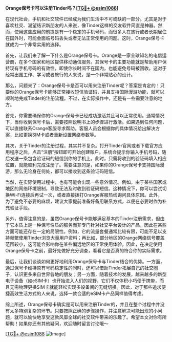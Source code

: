 **Orange保号卡可以注册Tinder吗？[[TG💪+ @esim1088](https://t.me/s/esim1088)]**

在现代社会，手机和社交软件已经成为我们生活中不可或缺的一部分。尤其是对于喜欢社交、渴望结识新朋友的人来说，像Tinder这样的交友软件简直是神器。然而，使用这些应用的前提是有一个稳定的手机号码，而很多人在旅行或者长期居住在国外时，可能会面临号码丢失或者无法正常使用的问题。这时，Orange保号卡就成为一个非常实用的选择。

首先，让我们来了解一下什么是Orange保号卡。Orange是一家全球知名的电信运营商，在多个国家和地区提供移动通信服务。其保号卡的主要功能就是帮助用户保持现有手机号码的有效性，即使你长时间不在国内，也能避免号码被回收。这对于经常出国工作、学习或者旅行的人来说，是一个非常贴心的设计。

那么，问题来了：Orange保号卡是否可以用来注册Tinder呢？答案是肯定的！只要你的Orange保号卡能够正常接收短信验证码，并且支持国际漫游功能，就可以顺利地完成Tinder的注册流程。不过，在实际操作中，还是有一些需要注意的地方。

首先，你需要确保你的Orange保号卡已经成功激活并且可以正常使用。通常情况下，当你收到保号卡后，需要按照说明书上的步骤进行激活。如果遇到任何问题，可以直接联系Orange客服寻求帮助。客服人员会根据你的具体情况给出解决方案，比如更换SIM卡或者重新设置网络参数等。

其次，关于Tinder的注册过程，其实并不复杂。打开Tinder官网或者下载官方应用程序之后，点击“注册”按钮即可开始创建账户。系统会提示你输入手机号码，随后发送一条包含验证码的短信到你的手机上。此时，只需将收到的验证码填入相应位置，就能顺利完成注册了。需要注意的是，如果你的Orange保号卡支持国际漫游，那么无论身在何处，都可以接收到这条验证码短信。

当然，在实际使用过程中，也有可能会出现一些意外情况。例如，由于某些国家或地区的网络环境限制，导致无法及时收到验证码短信。这种情况下，你可以尝试切换Wi-Fi连接后再试一次，或者直接拨打Orange客服热线询问具体原因。此外，为了避免不必要的麻烦，建议大家提前准备好备用联系方式，以便在必要时作为补充验证手段。

另外，值得注意的是，虽然Orange保号卡能够满足基本的Tinder注册需求，但由于它本质上是一种保号性质的服务而非专门针对社交平台设计的产品，因此在某些方面可能还存在一定的局限性。例如，它的流量套餐通常比较有限，可能不足以支持频繁使用Tinder浏览大量用户资料；再比如，部分地区的Orange网络信号覆盖范围较小，这可能会影响你在某些偏远地区的正常使用体验。因此，在决定使用Orange保号卡之前，最好先做好充分调查，看看它是否真的符合你的实际需求。

最后，让我们谈谈如何更好地利用Orange保号卡与Tinder结合的优势。一方面，通过保号卡维持原有号码稳定性的同时，还可以借助Tinder拓展自己的社交圈子，认识更多来自世界各地的朋友；另一方面，随着技术的发展，越来越多的新型电子设备（如eSIM卡）也开始进入人们的视野，它们不仅体积小巧便于携带，而且无需物理更换SIM卡就能轻松实现多设备间的无缝切换。因此，对于那些追求便捷高效生活方式的人来说，选择一款合适的eSIM卡产品同样值得考虑。

综上所述，Orange保号卡确实是可以用来注册Tinder的，并且在整个过程中并没有太多特别复杂的环节。只要按照正确的步骤操作，并注意解决可能出现的小问题，就可以愉快地享受这款风靡全球的社交软件带来的乐趣了。希望本文对你有所帮助！如果你还有其他疑问，欢迎随时留言讨论哦～ 

[[TG💪+ @esim1088](https://t.me/s/esim1088) ![Image](https://i.postimg.cc/4NQfJmqS/Snipaste-2025-05-13-00-14-12.png)]